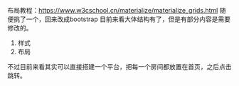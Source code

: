 布局教程：https://www.w3cschool.cn/materialize/materialize_grids.html
随便挑了一个，回来改成bootstrap
目前来看大体结构有了，但是有部分内容是需要修改的。

1. 样式
2. 布局

不过目前来看其实可以直接搭建一个平台，把每一个房间都放置在首页，之后点击跳转。
